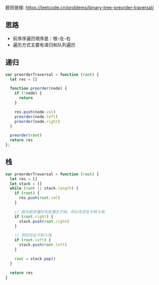 题目链接: https://leetcode.cn/problems/binary-tree-preorder-traversal/

## 思路
- 前序序遍历顺序是：根-左-右
- 遍历方式主要有递归和队列遍历


## 递归
```JavaScript
var preorderTraversal = function (root) {
  let res = []

  function preorder(node) {
    if (!node) {
      return
    }

    res.push(node.val)
    preorder(node.left)
    preorder(node.right)
  }

  preorder(root)
  return res
};
```

## 栈
```JavaScript
var preorderTraversal = function (root) {
  let res = []
  let stack = []
  while (root || stack.length) {
    if (root) {
      res.push(root.val)
    }

    // 因为前序遍历先处理左子树，所以先将右子树入栈
    if (root.right) {
      stack.push(root.right)
    }

    // 然后将左子树入栈
    if (root.left) {
      stack.push(root.left)
    }

    root = stack.pop()
  }

  return res
}
```
